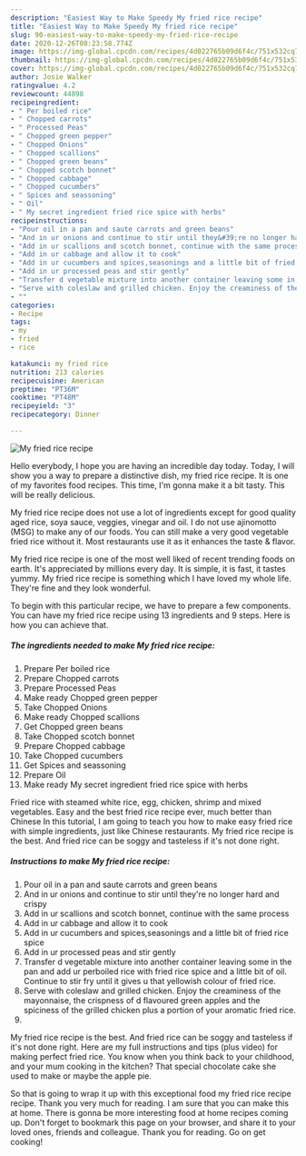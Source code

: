 ```yaml
---
description: "Easiest Way to Make Speedy My fried rice recipe"
title: "Easiest Way to Make Speedy My fried rice recipe"
slug: 90-easiest-way-to-make-speedy-my-fried-rice-recipe
date: 2020-12-26T08:23:58.774Z
image: https://img-global.cpcdn.com/recipes/4d022765b09d6f4c/751x532cq70/my-fried-rice-recipe-recipe-main-photo.jpg
thumbnail: https://img-global.cpcdn.com/recipes/4d022765b09d6f4c/751x532cq70/my-fried-rice-recipe-recipe-main-photo.jpg
cover: https://img-global.cpcdn.com/recipes/4d022765b09d6f4c/751x532cq70/my-fried-rice-recipe-recipe-main-photo.jpg
author: Josie Walker
ratingvalue: 4.2
reviewcount: 44898
recipeingredient:
- " Per boiled rice"
- " Chopped carrots"
- " Processed Peas"
- " Chopped green pepper"
- " Chopped Onions"
- " Chopped scallions"
- " Chopped green beans"
- " Chopped scotch bonnet"
- " Chopped cabbage"
- " Chopped cucumbers"
- " Spices and seassoning"
- " Oil"
- " My secret ingredient fried rice spice with herbs"
recipeinstructions:
- "Pour oil in a pan and saute carrots and green beans"
- "And in ur onions and continue to stir until they&#39;re no longer hard and crispy"
- "Add in ur scallions and scotch bonnet, continue with the same process"
- "Add in ur cabbage and allow it to cook"
- "Add in ur cucumbers and spices,seasonings and a little bit of fried rice spice"
- "Add in ur processed peas and stir gently"
- "Transfer d vegetable mixture into another container leaving some in the pan and add ur perboiled rice with fried rice spice and a little bit of oil. Continue to stir fry until it gives u that yellowish colour of fried rice."
- "Serve with coleslaw and grilled chicken. Enjoy the creaminess of the mayonnaise, the crispness of d flavoured green apples and the spiciness of the grilled chicken plus a portion of your aromatic fried rice."
- ""
categories:
- Recipe
tags:
- my
- fried
- rice

katakunci: my fried rice 
nutrition: 213 calories
recipecuisine: American
preptime: "PT36M"
cooktime: "PT48M"
recipeyield: "3"
recipecategory: Dinner

---
```



![My fried rice recipe](https://img-global.cpcdn.com/recipes/4d022765b09d6f4c/751x532cq70/my-fried-rice-recipe-recipe-main-photo.jpg)

Hello everybody, I hope you are having an incredible day today. Today, I will show you a way to prepare a distinctive dish, my fried rice recipe. It is one of my favorites food recipes. This time, I'm gonna make it a bit tasty. This will be really delicious.

My fried rice recipe does not use a lot of ingredients except for good quality aged rice, soya sauce, veggies, vinegar and oil. I do not use ajinomotto (MSG) to make any of our foods. You can still make a very good vegetable fried rice without it. Most restaurants use it as it enhances the taste &amp; flavor.

My fried rice recipe is one of the most well liked of recent trending foods on earth. It's appreciated by millions every day. It is simple, it is fast, it tastes yummy. My fried rice recipe is something which I have loved my whole life. They're fine and they look wonderful.


To begin with this particular recipe, we have to prepare a few components. You can have my fried rice recipe using 13 ingredients and 9 steps. Here is how you can achieve that.

<!--inarticleads1-->

##### The ingredients needed to make My fried rice recipe:

1. Prepare  Per boiled rice
1. Prepare  Chopped carrots
1. Prepare  Processed Peas
1. Make ready  Chopped green pepper
1. Take  Chopped Onions
1. Make ready  Chopped scallions
1. Get  Chopped green beans
1. Take  Chopped scotch bonnet
1. Prepare  Chopped cabbage
1. Take  Chopped cucumbers
1. Get  Spices and seassoning
1. Prepare  Oil
1. Make ready  My secret ingredient fried rice spice with herbs


Fried rice with steamed white rice, egg, chicken, shrimp and mixed vegetables. Easy and the best fried rice recipe ever, much better than Chinese In this tutorial, I am going to teach you how to make easy fried rice with simple ingredients, just like Chinese restaurants. My fried rice recipe is the best. And fried rice can be soggy and tasteless if it&#39;s not done right. 

<!--inarticleads2-->

##### Instructions to make My fried rice recipe:

1. Pour oil in a pan and saute carrots and green beans
1. And in ur onions and continue to stir until they&#39;re no longer hard and crispy
1. Add in ur scallions and scotch bonnet, continue with the same process
1. Add in ur cabbage and allow it to cook
1. Add in ur cucumbers and spices,seasonings and a little bit of fried rice spice
1. Add in ur processed peas and stir gently
1. Transfer d vegetable mixture into another container leaving some in the pan and add ur perboiled rice with fried rice spice and a little bit of oil. Continue to stir fry until it gives u that yellowish colour of fried rice.
1. Serve with coleslaw and grilled chicken. Enjoy the creaminess of the mayonnaise, the crispness of d flavoured green apples and the spiciness of the grilled chicken plus a portion of your aromatic fried rice.
1. 


My fried rice recipe is the best. And fried rice can be soggy and tasteless if it&#39;s not done right. Here are my full instructions and tips (plus video) for making perfect fried rice. You know when you think back to your childhood, and your mum cooking in the kitchen? That special chocolate cake she used to make or maybe the apple pie. 

So that is going to wrap it up with this exceptional food my fried rice recipe recipe. Thank you very much for reading. I am sure that you can make this at home. There is gonna be more interesting food at home recipes coming up. Don't forget to bookmark this page on your browser, and share it to your loved ones, friends and colleague. Thank you for reading. Go on get cooking!
